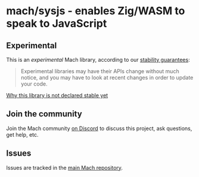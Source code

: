 # mach/sysjs - enables Zig/WASM to speak to JavaScript

## Experimental

This is an _experimental_ Mach library, according to our [stability guarantees](https://machengine.org/next/docs/libs/):

> Experimental libraries may have their APIs change without much notice, and you may have to look at recent changes in order to update your code.

[Why this library is not declared stable yet](https://machengine.org/next/docs/libs/experimental/#sysjs)

## Join the community

Join the Mach community [on Discord](https://discord.gg/XNG3NZgCqp) to discuss this project, ask questions, get help, etc.

## Issues

Issues are tracked in the [main Mach repository](https://github.com/hexops/mach/issues?q=is%3Aissue+is%3Aopen+label%3Asysjs).
